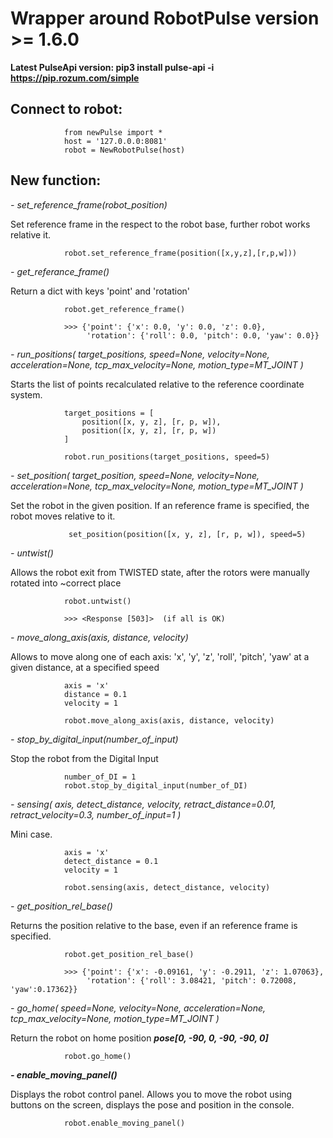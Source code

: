 # Wrapper around RobotPulse version >= 1.6.0

**Latest PulseApi version: pip3 install pulse-api -i https://pip.rozum.com/simple**

## Connect to robot:

                from newPulse import *
                host = '127.0.0.0:8081'
                robot = NewRobotPulse(host)

## New function:

*- set_reference_frame(robot_position)*

Set reference frame in the respect to the robot base,
further robot works relative it.

                robot.set_reference_frame(position([x,y,z],[r,p,w]))
 
*- get_referance_frame()*

Return a dict with keys 'point' and 'rotation'

                robot.get_reference_frame()

                >>> {'point': {'x': 0.0, 'y': 0.0, 'z': 0.0},
                     'rotation': {'roll': 0.0, 'pitch': 0.0, 'yaw': 0.0}}

*- run_positions(
            target_positions,
            speed=None,
            velocity=None,
            acceleration=None,
            tcp_max_velocity=None,
            motion_type=MT_JOINT
)*

Starts the list of points recalculated relative to the reference coordinate system.


                target_positions = [
                    position([x, y, z], [r, p, w]),
                    position([x, y, z], [r, p, w])
                ]

                robot.run_positions(target_positions, speed=5)

*- set_position(
            target_position,
            speed=None,
            velocity=None,
            acceleration=None,
            tcp_max_velocity=None,
            motion_type=MT_JOINT
    )*

Set the robot in the given position. If an reference frame is specified,
the robot moves relative to it.

                 set_position(position([x, y, z], [r, p, w]), speed=5)

*- untwist()*

Allows the robot exit from TWISTED state, after the rotors were manually rotated into ~correct place

                robot.untwist()

                >>> <Response [503]>  (if all is OK)

*- move_along_axis(axis, distance, velocity)*

Allows to move along one of each axis: 'x', 'y', 'z', 'roll', 'pitch', 'yaw'
at a given distance, at a specified speed

                axis = 'x'
                distance = 0.1
                velocity = 1

                robot.move_along_axis(axis, distance, velocity)

*- stop_by_digital_input(number_of_input)*

Stop the robot from the Digital Input

                number_of_DI = 1
                robot.stop_by_digital_input(number_of_DI)

*- sensing(
        axis,
        detect_distance,
        velocity,
        retract_distance=0.01,
        retract_velocity=0.3,
        number_of_input=1
)*

Mini case.

                axis = 'x'
                detect_distance = 0.1
                velocity = 1

                robot.sensing(axis, detect_distance, velocity)

*- get_position_rel_base()*

Returns the position relative to the base, even if an reference frame is specified.

                robot.get_position_rel_base()

                >>> {'point': {'x': -0.09161, 'y': -0.2911, 'z': 1.07063},
                     'rotation': {'roll': 3.08421, 'pitch': 0.72008, 'yaw':0.17362}}

*- go_home(
        speed=None,
        velocity=None,
        acceleration=None,
        tcp_max_velocity=None,
        motion_type=MT_JOINT
)*

Return the robot on home position ***pose[0, -90, 0, -90, -90, 0]***

                robot.go_home()

***- enable_moving_panel()***

Displays the robot control panel. Allows you to move the robot using buttons on the screen,
displays the pose and position in the console.

                robot.enable_moving_panel()
